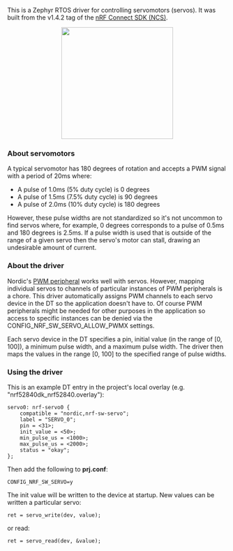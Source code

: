 This is a Zephyr RTOS driver for controlling servomotors (servos). It was built from the v1.4.2 tag of the [nRF Connect SDK (NCS)](https://github.com/nrfconnect/sdk-nrf).

<p align="center"><img src="https://user-images.githubusercontent.com/6494431/108953457-10ee0f00-7620-11eb-92ee-487393d81d06.JPG" width="256"></p>

### About servomotors
A typical servomotor has 180 degrees of rotation and accepts a PWM signal with a period of 20ms where:
 - A pulse of 1.0ms (5% duty cycle) is 0 degrees
 - A pulse of 1.5ms (7.5% duty cycle) is 90 degrees
 - A pulse of 2.0ms (10% duty cycle) is 180 degrees

However, these pulse widths are not standardized so it's not uncommon to find servos where, for example, 0 degrees corresponds to a pulse of 0.5ms and 180 degrees is 2.5ms. If a pulse width is used that is outside of the range of a given servo then the servo's motor can stall, drawing an undesirable amount of current.

### About the driver
Nordic's [PWM peripheral](https://infocenter.nordicsemi.com/index.jsp?topic=%2Fps_nrf52840%2Fpwm.html&cp=4_0_0_5_16) works well with servos. However, mapping individual servos to channels of particular instances of PWM peripherals is a chore. This driver automatically assigns PWM channels to each servo device in the DT so the application doesn't have to. Of course PWM peripherals might be needed for other purposes in the application so access to specific instances can be denied via the CONFIG_NRF_SW_SERVO_ALLOW_PWMX settings.

Each servo device in the DT specifies a pin, initial value (in the range of [0, 100]), a minimum pulse width, and a maximum pulse width. The driver then maps the values in the range [0, 100] to the specified range of pulse widths.

### Using the driver
This is an example DT entry in the project's local overlay (e.g. "nrf52840dk_nrf52840.overlay"):
```
servo0: nrf-servo0 {
    compatible = "nordic,nrf-sw-servo";
    label = "SERVO_0";
    pin = <31>;
    init_value = <50>;
    min_pulse_us = <1000>;
    max_pulse_us = <2000>;
    status = "okay";
};
```
Then add the following to **prj.conf**:
```
CONFIG_NRF_SW_SERVO=y
```
The init value will be written to the device at startup. New values can be written a particular servo:
```
ret = servo_write(dev, value);
```
or read:
```
ret = servo_read(dev, &value);
```
